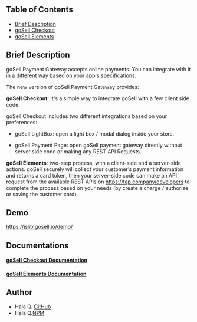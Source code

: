 ## Table of Contents

- [Brief Description](#brief-description)
- [goSell Checkout](/goSellCheckout/README.md)
- [goSell Elements](/goSellElements/README.md)

## Brief Description

goSell Payment Gateway accepts online payments. You can integrate with it in a different way based on your app's specifications.

The new version of goSell Payment Gateway provides:

**goSell Checkout**: It's a simple way to integrate goSell with a few client side code.

goSell Checkout includes two different integrations based on your preferences:

- goSell LightBox: open a light box / modal dialog inside your store.

- goSell Payment Page: open goSell payment gateway directly without server side code or making any REST API Requests.

**goSell Elements**: two-step process, with a client-side and a server-side actions. goSell securely will collect your customer’s payment information and returns a card token, then your server-side code can make an API request from the available REST APIs on https://tap.company/developers to complete the process based on your needs (by create a charge / authorize or saving the customer card).

## Demo

https://jslib.gosell.io/demo/

## Documentations

#### [goSell Checkout Documentation](/goSellCheckout/README.md)

#### [goSell Elements Documentation](/goSellElements/README.md)

## Author

- Hala Q. [GitHub](https://github.com/halaq)
- Hala Q.[NPM](https://www.npmjs.com/~hala.q)
